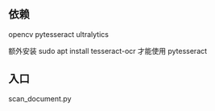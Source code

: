 ## 依赖

opencv pytesseract ultralytics

额外安装 sudo apt install tesseract-ocr 才能使用 pytesseract

## 入口

scan_document.py
